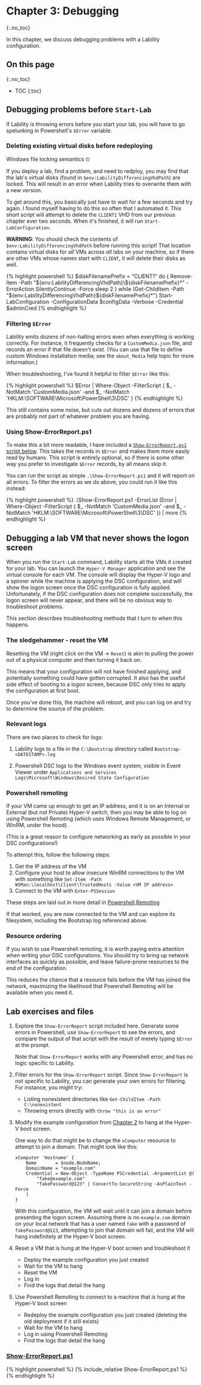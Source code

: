 # Chapter 3: Debugging
{:.no_toc}

In this chapter, we discuss debugging problems with a Lability configuration.

## On this page
{:.no_toc}

* TOC
{:toc}

## Debugging problems before `Start-Lab`

If Lability is throwing errors before you start your lab,
you will have to go spelunking in Powershell's `$Error` variable.

### Deleting existing virtual disks before redeploying

Windows file locking semantics 🙄

If you deploy a lab,
find a problem,
and need to redploy,
you may find that the lab's virtual disks (found in `$env:LabilityDifferencingVhdPath`) are locked.
This will result in an error when Lability tries to overwrite them with a new version.

To get around this, you basically just have to wait for a few seconds and try again.
I found myself having to do this so often that I automated it.
This short script will attempt to delete the `CLIENT1` VHD from our previous chapter
ever two seconds.
When it's finished, it will run `Start-LabConfiguration`.

**WARNING**: You should check the contents of `$env:LabilityDifferencingVhdPath`
before running this script!
That location contains virtual disks for _all_ VMs across _all_ labs on your machine,
so if there are other VMs whose names start with `CLIENT`,
it will delete their disks as well.

{% highlight powershell %}
$diskFilenamePrefix = "CLIENT1"
do {
    Remove-Item -Path "${env:LabilityDifferencingVhdPath}\${diskFilenamePrefix}*" -ErrorAction SilentlyContinue -Force
    sleep 2
} while (Get-ChildItem -Path "${env:LabilityDifferencingVhdPath}\${diskFilenamePrefix}*")
Start-LabConfiguration -ConfigurationData $configData -Verbose -Credential $adminCred
{% endhighlight %}

### Filtering `$Error`

Lability emits dozens of non-halting errors even when everything is working correctly.
For instance, it frequently checks for a `CustomMedia.json` file,
and records an error if that file doesn't exist.
(You can use that file to define custom Windows installation media;
see the `about_Media` help topic for more information.)

When troubleshooting, I've found it helpful to filter `$Error` like this:

{% highlight powershell %}
$Error | Where-Object -FilterScript {
    $_ -NotMatch 'CustomMedia.json' -and
    $_ -NotMatch 'HKLM:\\SOFTWARE\\Microsoft\\PowerShell\\3\\DSC'
}
{% endhighlight %}

This still contains some noise,
but cuts out dozens and dozens of errors that are probably not part of whatever problem you are having.

### Using Show-ErrorReport.ps1

To make this a bit more readable, I have included a [`Show-ErrorReport.ps1` script below](#show-errorreportps1).
This takes the records in `$Error` and makes them more easily read by humans.
This script is entirely optional,
so if there is some other way you prefer to investigate `$Error` records,
by all means skip it.

You can run the script as simple `.\Show-ErrorReport.ps1` and it will report on all errors.
To filter the errors as we do above,
you could run it like this instead:

{% highlight powershell %}
.\Show-ErrorReport.ps1 -ErrorList $($Error | Where-Object -FilterScript {
    $_ -NotMatch 'CustomMedia.json' -and
    $_ -NotMatch 'HKLM:\\SOFTWARE\\Microsoft\\PowerShell\\3\\DSC'
}) | more
{% endhighlight %}

## Debugging a lab VM that never shows the logon screen

When you run the `Start-Lab` command,
Lability starts all the VMs it created for your lab.
You can launch the `Hyper-V Manager` application and see the virtual console for each VM.
The console will display the Hyper-V logo and a spinner
while the machine is applying the DSC configuration,
and will show the logon screen once the DSC configuration is fully applied.
Unfortunately, if the DSC configuration does not complete successfully,
the logon screen will never appear,
and there will be no obvious way to troubleshoot problems.

This section describes troubleshooting methods that I turn to when this happens.

### The sledgehammer - reset the VM

Resetting the VM (right click on the VM -> `Reset`)
is akin to pulling the power out of a physical computer and then turning it back on.

This means that your configuration will not have finished applying,
and potentially something could have gotten corrupted.
It also has the useful side effect of booting to a logon screen,
because DSC only tries to apply the configuration at first boot.

Once you've done this, the machine will reboot,
and you can log on and try to determine the source of the problem.

### Relevant logs

There are two places to check for logs:

1.  Lability logs to a file in the `C:\Bootstrap` directory called `Bootstrap-<DATESTAMP>.log`

2.  Powershell DSC logs to the Windows event system,
    visible in Event Viewer under
    `Applications and Services Logs\Microsoft\Windows\Desired State Configuration`

### Powershell remoting

If your VM came up enough to get an IP address,
and it is on an Internal or External (but not Private) Hyper-V switch,
then you may be able to log on using Powershell Remoting
(which uses Windows Remote Management, or WinRM, under the hood).

(This is a great reason to configure networking as early as possible in your DSC configurations!)

To attempt this, follow the following steps:

1.  Get the IP address of the VM
2.  Configure your host to allow insecure WinRM connections to the VM with something like
    `Set-Item -Path WSMan:\localhost\Client\TrustedHosts -Value <VM IP address>`
3.  Connect to the VM with `Enter-PSSession`

These steps are laid out in more detail in [Powershell Remoting](../backmatter/concepts/powershell/remoting)

If that worked, you are now connected to the VM and can explore its filesystem,
including the Bootstrap log referenced above.

### Resource ordering

If you wish to use Powershell remoting,
it is worth paying extra attention when writing your DSC configurations.
You should try to bring up network interfaces as quickly as possible,
and leave failure-prone resources to the end of the configuration.

This reduces the chance that a resource fails before the VM has joined the network,
maximizing the likelihood that Powershell Remoting will be available when you need it.

## Lab exercises and files

1.  Explore the `Show-ErrorReport` script included here.
    Generate some errors in Powershell,
    use `Show-ErrorReport` to see the errors,
    and compare the output of that script with the result of merely typing `$Error` at the prompt.

    Note that `Show-ErrorReport` works with any Powershell error,
    and has no logic specific to Lability.

2.  Filter errors for the `Show-ErrorReport` script.
    Since `Show-ErrorReport` is not specific to Lability,
    you can generate your own errors for filtering.
    For instance, you might try:

    -   Listing nonexistent directories like `Get-ChildItem -Path C:\nonexistent`
    -   Throwing errors directly with `throw "this is an error"`

3.  Modify the example configuration from [Chapter 2](../02-Simple)
    to hang at the Hyper-V boot screen.

    One way to do that might be to change the `xComputer` resource to attempt to join a domain.
    That might look like this:

        xComputer 'Hostname' {
            Name       = $node.NodeName;
            DomainName = "example.com"
            Credential = New-Object -TypeName PSCredential -ArgumentList @(
                "fake@example.com"
                "fakePassword@123" | ConvertTo-SecureString -AsPlainText -Force
            )
        }

    With this configuration,
    the VM will wait until it can join a domain before presenting the logon screen.
    Assuming there is no `example.com` domain on your local network
    that has a user named `fake` with a password of `fakePassword@123`,
    attempting to join that domain will fail,
    and the VM will hang indefinitely at the Hyper-V boot screen.

4.  Reset a VM that is hung at the Hyper-V boot screen and troubleshoot it

    -   Deploy the example configuration you just created
    -   Wait for the VM to hang
    -   Reset the VM
    -   Log in
    -   Find the logs that detail the hang

5.  Use Powershell Remoting to connect to a machine that is hung at the Hyper-V boot screen

    -   Redeploy the example configuration you just created
        (deleting the old deployment if it still exists)
    -   Wait for the VM to hang
    -   Log in using Powershell Remoting
    -   Find the logs that detail the hang

### [Show-ErrorReport.ps1](https://github.com/mrled/lability-tutorial/tree/master/03-Debugging/Show-ErrorReport.ps1)

{% highlight powershell %}
{% include_relative Show-ErrorReport.ps1 %}
{% endhighlight %}
